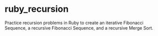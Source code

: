 # ruby_recursion
Practice recursion problems in Ruby to create an iterative Fibonacci Sequence, a recursive Fibonacci Sequence, and a recursive Merge Sort.
